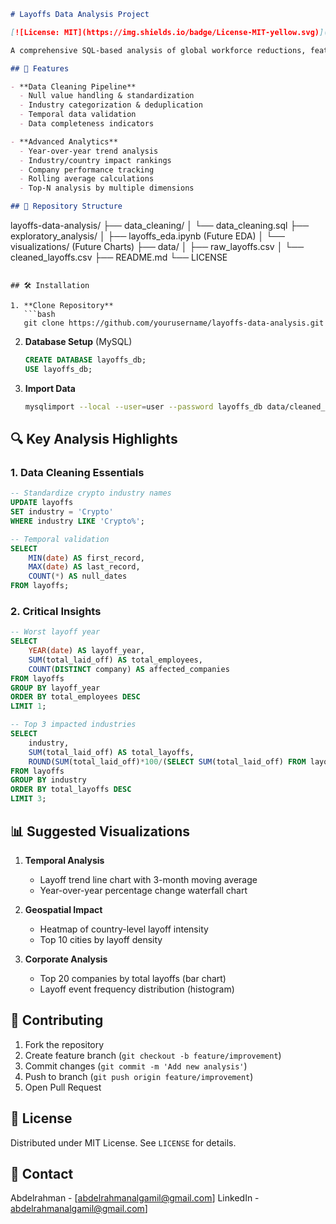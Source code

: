 ```markdown
# Layoffs Data Analysis Project

[![License: MIT](https://img.shields.io/badge/License-MIT-yellow.svg)](https://opensource.org/licenses/MIT)

A comprehensive SQL-based analysis of global workforce reductions, featuring data cleaning, trend analysis, and corporate layoff rankings.

## 📌 Features

- **Data Cleaning Pipeline**
  - Null value handling & standardization
  - Industry categorization & deduplication
  - Temporal data validation
  - Data completeness indicators

- **Advanced Analytics**
  - Year-over-year trend analysis
  - Industry/country impact rankings
  - Company performance tracking
  - Rolling average calculations
  - Top-N analysis by multiple dimensions

## 📂 Repository Structure

```
layoffs-data-analysis/
├── data_cleaning/
│   └── data_cleaning.sql
├── exploratory_analysis/
│   ├── layoffs_eda.ipynb (Future EDA)
│   └── visualizations/ (Future Charts)
├── data/
│   ├── raw_layoffs.csv
│   └── cleaned_layoffs.csv
├── README.md
└── LICENSE
```

## 🛠️ Installation

1. **Clone Repository**
   ```bash
   git clone https://github.com/yourusername/layoffs-data-analysis.git
   ```

2. **Database Setup** (MySQL)
   ```sql
   CREATE DATABASE layoffs_db;
   USE layoffs_db;
   ```

3. **Import Data**
   ```bash
   mysqlimport --local --user=user --password layoffs_db data/cleaned_layoffs.csv
   ```

## 🔍 Key Analysis Highlights

### 1. Data Cleaning Essentials
```sql
-- Standardize crypto industry names
UPDATE layoffs
SET industry = 'Crypto'
WHERE industry LIKE 'Crypto%';

-- Temporal validation
SELECT 
    MIN(date) AS first_record,
    MAX(date) AS last_record,
    COUNT(*) AS null_dates
FROM layoffs;
```

### 2. Critical Insights
```sql
-- Worst layoff year
SELECT 
    YEAR(date) AS layoff_year,
    SUM(total_laid_off) AS total_employees,
    COUNT(DISTINCT company) AS affected_companies
FROM layoffs
GROUP BY layoff_year
ORDER BY total_employees DESC
LIMIT 1;

-- Top 3 impacted industries
SELECT 
    industry,
    SUM(total_laid_off) AS total_layoffs,
    ROUND(SUM(total_laid_off)*100/(SELECT SUM(total_laid_off) FROM layoffs),1) AS pct_total
FROM layoffs
GROUP BY industry
ORDER BY total_layoffs DESC
LIMIT 3;
```

## 📊 Suggested Visualizations

1. **Temporal Analysis**
   - Layoff trend line chart with 3-month moving average
   - Year-over-year percentage change waterfall chart

2. **Geospatial Impact**
   - Heatmap of country-level layoff intensity
   - Top 10 cities by layoff density

3. **Corporate Analysis**
   - Top 20 companies by total layoffs (bar chart)
   - Layoff event frequency distribution (histogram)

## 🤝 Contributing

1. Fork the repository
2. Create feature branch (`git checkout -b feature/improvement`)
3. Commit changes (`git commit -m 'Add new analysis'`)
4. Push to branch (`git push origin feature/improvement`)
5. Open Pull Request

## 📜 License
Distributed under MIT License. See `LICENSE` for details.

## 📧 Contact
Abdelrahman - [abdelrahmanalgamil@gmail.com]
LinkedIn - [abdelrahmanalgamil@gmail.com](https://www.linkedin.com/in/abdelrahman-said-mohamed-96b832234/)]
